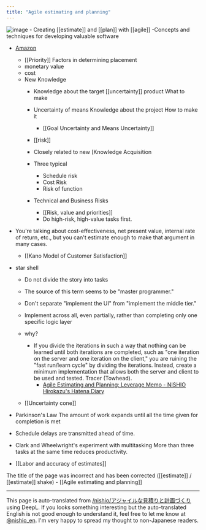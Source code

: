```yaml
---
title: "Agile estimating and planning"
---
```


![image](https://gyazo.com/f18eab2a8b6828bf11dcdcc2c89fb7e4/thumb/1000)
    - Creating [[estimate]] and [[plan]] with [[agile]] -Concepts and techniques for developing valuable software
- [Amazon](http://amzn.to/2vLs6V6)

    - [[Priority]] Factors in determining placement
    - monetary value
    - cost
    - New Knowledge
        - Knowledge about the target [[uncertainty]] product What to make
        - Uncertainty of means Knowledge about the project How to make it
            - [[Goal Uncertainty and Means Uncertainty]]

        - [[risk]]
        - Closely related to new [Knowledge Acquisition
        - Three typical
            - Schedule risk
            - Cost Risk
            - Risk of function
        - Technical and Business Risks
            - [[Risk, value and priorities]]
            - Do high-risk, high-value tasks first.

- You're talking about cost-effectiveness, net present value, internal rate of return, etc., but you can't estimate enough to make that argument in many cases.

    - [[Kano Model of Customer Satisfaction]]

- star shell
    - Do not divide the story into tasks
    - The source of this term seems to be "master programmer."
    - Don't separate "implement the UI" from "implement the middle tier."
    - Implement across all, even partially, rather than completing only one specific logic layer
    - why?
        - If you divide the iterations in such a way that nothing can be learned until both iterations are completed, such as "one iteration on the server and one iteration on the client," you are ruining the "fast run/learn cycle" by dividing the iterations. Instead, create a minimum implementation that allows both the server and client to be used and tested. Tracer (Towhead).
            - [Agile Estimating and Planning: Leverage Memo - NISHIO Hirokazu's Hatena Diary](http://d.hatena.ne.jp/nishiohirokazu/20121031/1351691338)

    - [[Uncertainty cone]]

- Parkinson's Law The amount of work expands until all the time given for completion is met
- Schedule delays are transmitted ahead of time.
- Clark and Wheelwright's experiment with multitasking More than three tasks at the same time reduces productivity.

- [[Labor and accuracy of estimates]]

The title of the page was incorrect and has been corrected ([[estimate]] / [[estimate]] shake)
    - [[Agile estimating and planning]]

---
This page is auto-translated from [/nishio/アジャイルな見積りと計画づくり](https://scrapbox.io/nishio/アジャイルな見積りと計画づくり) using DeepL. If you looks something interesting but the auto-translated English is not good enough to understand it, feel free to let me know at [@nishio_en](https://twitter.com/nishio_en). I'm very happy to spread my thought to non-Japanese readers.